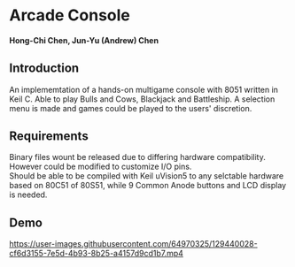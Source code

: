 # Arcade Console
#### Hong-Chi Chen, Jun-Yu (Andrew) Chen
## Introduction
An implememtation of a hands-on multigame console with 8051 written in Keil C. Able to play Bulls and Cows, Blackjack and Battleship.
A selection menu is made and games could be played to the users' discretion.

## Requirements
Binary files wount be released due to differing hardware compatibility. However could be modified to customize I/O pins.\
Should be able to be compiled with Keil uVision5 to any selctable hardware based on 80C51 of 80S51, while 9 Common Anode buttons and LCD display is needed.

## Demo
https://user-images.githubusercontent.com/64970325/129440028-cf6d3155-7e5d-4b93-8b25-a4157d9cd1b7.mp4

